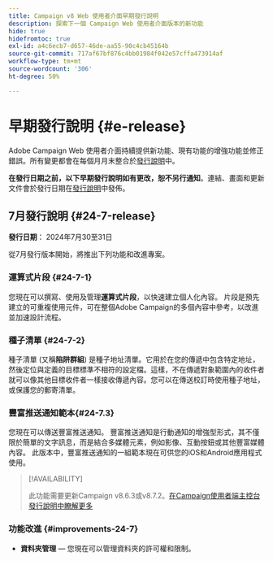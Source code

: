 ```yaml
---
title: Campaign v8 Web 使用者介面早期發行說明
description: 探索下一個 Campaign Web 使用者介面版本的新功能
hide: true
hidefromtoc: true
exl-id: a4c6ecb7-d657-46de-aa55-90c4cb45164b
source-git-commit: 717af67bf876c4bb01984f042e57cffa473914af
workflow-type: tm+mt
source-wordcount: '306'
ht-degree: 50%

---
```


# 早期發行說明 {#e-release}

Adobe Campaign Web 使用者介面持續提供新功能、現有功能的增強功能並修正錯誤。所有變更都會在每個月月末整合於[發行說明](release-notes.md)中。

**在發行日期之前，以下早期發行說明如有更改，恕不另行通知**。連結、畫面和更新文件會於發行日期在[發行說明](release-notes.md)中發佈。

## 7月發行說明 {#24-7-release}

**發行日期**： 2024年7月30至31日

從7月發行版本開始，將推出下列功能和改進專案。

### 運算式片段 {#24-7-1}

您現在可以撰寫、使用及管理&#x200B;**運算式片段**，以快速建立個人化內容。 片段是預先建立的可重複使用元件，可在整個Adobe Campaign的多個內容中參考，以改進並加速設計流程。

### 種子清單 {#24-7-2}

種子清單 (又稱&#x200B;**陷阱群組**) 是種子地址清單。它用於在您的傳遞中包含特定地址，然後定位與定義的目標標準不相符的設定檔。這樣，不在傳遞對象範圍內的收件者就可以像其他目標收件者一樣接收傳遞內容。您可以在傳送校訂時使用種子地址，或保護您的郵寄清單。

### 豐富推送通知範本{#24-7.3}

您現在可以傳送豐富推送通知。 豐富推送通知是行動通知的增強型形式，其不僅限於簡單的文字訊息，而是結合多媒體元素，例如影像、互動按鈕或其他豐富媒體內容。 此版本中，豐富推送通知的一組範本現在可供您的iOS和Android應用程式使用。

>[!AVAILABILITY]
>
>此功能需要更新Campaign v8.6.3或v8.7.2。[在Campaign使用者端主控台發行說明中瞭解更多](https://experienceleague.adobe.com/en/docs/campaign/campaign-v8/releases/release-notes)


### 功能改進 {#improvements-24-7}

* **資料夾管理** — 您現在可以管理資料夾的許可權和限制。
